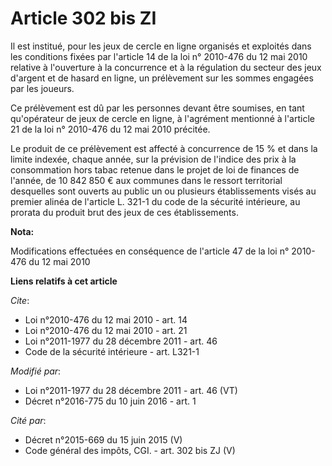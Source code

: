 # Article 302 bis ZI

Il est institué, pour les jeux de cercle en ligne organisés et exploités dans les conditions fixées par l'article 14 de la
loi n° 2010-476 du 12 mai 2010 relative à l'ouverture à la concurrence et à la régulation du secteur des jeux d'argent et de
hasard en ligne, un prélèvement sur les sommes engagées par les joueurs. 

Ce prélèvement est dû par les personnes devant être soumises, en tant qu'opérateur de jeux de cercle en ligne, à l'agrément
mentionné à l'article 21 de la loi n° 2010-476 du 12 mai 2010 précitée. 

Le produit de ce prélèvement est affecté à concurrence de 15 % et dans la limite indexée, chaque année, sur la prévision de
l'indice des prix à la consommation hors tabac retenue dans le projet de loi de finances de l'année, de 10 842 850 € aux
communes dans le ressort territorial desquelles sont ouverts au public un ou plusieurs établissements visés au premier alinéa
de l'article L. 321-1 du code de la sécurité intérieure, au prorata du produit brut des jeux de ces établissements.

**Nota:**

Modifications effectuées en conséquence de l'article 47 de la loi n° 2010-476 du 12 mai 2010

**Liens relatifs à cet article**

_Cite_:

  - Loi n°2010-476 du 12 mai 2010 - art. 14
  - Loi n°2010-476 du 12 mai 2010 - art. 21
  - Loi n°2011-1977 du 28 décembre 2011 - art. 46
  - Code de la sécurité intérieure - art. L321-1

_Modifié par_:

  - Loi n°2011-1977 du 28 décembre 2011 - art. 46 (VT)
  - Décret n°2016-775 du 10 juin 2016 - art. 1

_Cité par_:

  - Décret n°2015-669 du 15 juin 2015 (V)
  - Code général des impôts, CGI. - art. 302 bis ZJ (V)
